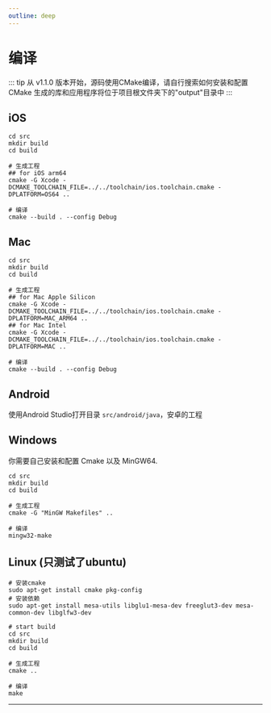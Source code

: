 ```yaml
---
outline: deep
---
```


# 编译
::: tip
从 v1.1.0 版本开始，源码使用CMake编译，请自行搜索如何安装和配置CMake
生成的库和应用程序将位于项目根文件夹下的"output"目录中
:::

## iOS

```shell
cd src
mkdir build
cd build

# 生成工程
## for iOS arm64
cmake -G Xcode -DCMAKE_TOOLCHAIN_FILE=../../toolchain/ios.toolchain.cmake -DPLATFORM=OS64 ..
 
# 编译
cmake --build . --config Debug
```

## Mac

```shell
cd src
mkdir build
cd build

# 生成工程
## for Mac Apple Silicon
cmake -G Xcode -DCMAKE_TOOLCHAIN_FILE=../../toolchain/ios.toolchain.cmake -DPLATFORM=MAC_ARM64 ..
## for Mac Intel
cmake -G Xcode -DCMAKE_TOOLCHAIN_FILE=../../toolchain/ios.toolchain.cmake -DPLATFORM=MAC ..

# 编译
cmake --build . --config Debug
```

## Android

使用Android Studio打开目录 `src/android/java`，安卓的工程

## Windows

你需要自己安装和配置 Cmake 以及 MinGW64.

```shell
cd src
mkdir build
cd build

# 生成工程
cmake -G "MinGW Makefiles" ..

# 编译
mingw32-make
```

## Linux (只测试了ubuntu)

```shell
# 安装cmake
sudo apt-get install cmake pkg-config
# 安装依赖
sudo apt-get install mesa-utils libglu1-mesa-dev freeglut3-dev mesa-common-dev libglfw3-dev

# start build
cd src
mkdir build
cd build

# 生成工程
cmake ..

# 编译
make
```

---

### 